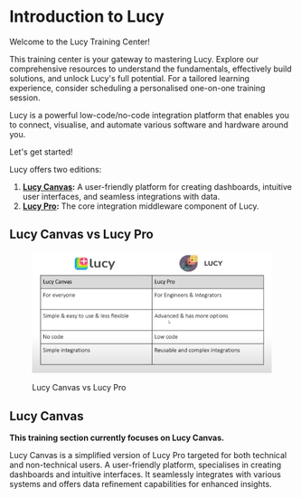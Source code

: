 # Introduction to Lucy

Welcome to the Lucy Training Center!

This training center is your gateway to mastering Lucy. Explore our comprehensive resources to understand the fundamentals, effectively build solutions, and unlock Lucy's full potential. For a tailored learning experience, consider scheduling a personalised one-on-one training session.&#x20;

Lucy is a powerful low-code/no-code integration platform that enables you to connect, visualise, and automate various software and hardware around you.

Let's get started!

Lucy offers two editions:

1. [**Lucy Canvas**](./)**:** A user-friendly platform for creating dashboards, intuitive user interfaces, and seamless integrations with data.
2. [**Lucy Pro**](https://app.gitbook.com/o/rFRFJlYlHWiEgHIppKnt/s/r90o9gxIl0sBRbdhjFUQ/)**:** The core integration middleware component of Lucy.

## Lucy Canvas vs Lucy Pro

<figure><img src=".gitbook/assets/image.png" alt=""><figcaption><p>Lucy Canvas vs Lucy Pro</p></figcaption></figure>

## Lucy Canvas

**This training section currently focuses on Lucy Canvas.**

Lucy Canvas is a simplified version of Lucy Pro targeted for both technical and non-technical users. A user-friendly platform, specialises in creating dashboards and intuitive interfaces. It seamlessly integrates with various systems and offers data refinement capabilities for enhanced insights.
